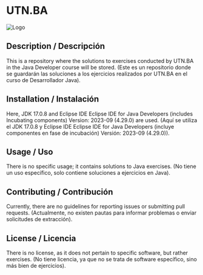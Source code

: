 
# UTN.BA

![Logo](https://www.frba.utn.edu.ar/wp-content/uploads/2016/08/logo-utn.ba-horizontal-e1471367724904.jpg)


## Description / Descripción
This is a repository where the solutions to exercises conducted by UTN.BA in the Java Developer course will be stored.
(Este es un repositorio donde se guardarán las soluciones a los ejercicios realizados por UTN.BA en el curso de Desarrollador Java).

## Installation / Instalación
Here, JDK 17.0.8 and Eclipse IDE Eclipse IDE for Java Developers (includes Incubating components) Version: 2023-09 (4.29.0) are used.
(Aquí se utiliza el JDK 17.0.8 y Eclipse IDE Eclipse IDE for Java Developers (incluye componentes en fase de incubación) Versión: 2023-09 (4.29.0)).

## Usage / Uso
There is no specific usage; it contains solutions to Java exercises.
(No tiene un uso específico, solo contiene soluciones a ejercicios en Java).

## Contributing / Contribución
Currently, there are no guidelines for reporting issues or submitting pull requests.
(Actualmente, no existen pautas para informar problemas o enviar solicitudes de extracción).

## License / Licencia
There is no license, as it does not pertain to specific software, but rather exercises.
(No tiene licencia, ya que no se trata de software específico, sino más bien de ejercicios).

